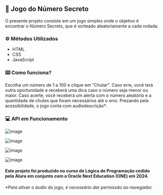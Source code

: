 ## 🚀 Jogo do Número Secreto

O presente projeto consiste em um jogo simples onde o objetivo é encontrar o Número Secreto, que é sorteado aleatoriamente a cada rodada.

### ⚙️ Métodos Utilizados

- HTML
- CSS
- JavaScript

### ⌨️ Como funciona?

Escolha um número de 1 a 100 e clique em "Chutar".
Caso erre, você terá outra oportunidade e receberá uma dica caso o número seja menor ou maior.
Caso acerte, você receberá um alerta com o número aleatório e a quantidade de chutes que foram necessários até o erro.
Prezando pela acessibilidade, o jogo conta com audiodescrição*.


### 💻 API em Funcionamento

![image](https://github.com/user-attachments/assets/7a996a23-2dbb-42eb-98c2-e67f15ff06f1)

![image](https://github.com/user-attachments/assets/d2c2c0d9-3530-42c8-9a63-ce9715b80a49)

![image](https://github.com/user-attachments/assets/19da69ce-8ce9-4fa7-8ad1-61caebb57d70)

![image](https://github.com/user-attachments/assets/a1a4f407-3910-4000-bcf9-1f028ffef051)


#### Este projeto foi produzido no curso de Lógica de Programação cedido pela Alura em conjunto com a Oracle Next Education (ONE) em 2024.

###### *Para ativar o áudio do jogo, é necessário dar permissão ao navegador.
